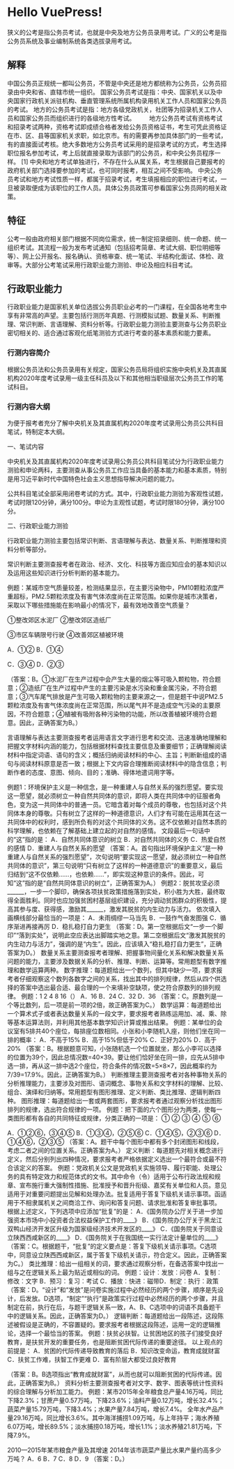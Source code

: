 # Hello VuePress!


狭义的公考是指公务员考试，也就是中央及地方公务员录用考试。广义的公考是指公务员系统及事业编制系统各类选拔录用考试。
## 解释

中国公务员正规统一都叫公务员，不管是中央还是地方都统称为公务员，公务员招录由中央和省、直辖市统一组织。
国家公务员考试是指：中央、国家机关以及中央国家行政机关派驻机构、垂直管理系统所属机构录用机关工作人员和国家公务员的考试。
地方的公务员考试是指：地方各级党政机关，社团等为招录机关工作人员和国家公务员而组织进行的各级地方性考试。
　　地方公务员考试有资格考试和招录考试两种，资格考试即成绩合格者发给公务员资格证书，考生可凭此资格证在市、区、县等国家机关求职，如北京市。有的需要再参加具体部门的一些考试，有的直接面试考核。绝大多数地方公务员考试采用的是招录考试的方式，考生选择职位报名参加考试，考上后就直接录取为该部门的公务员，和中央公务员程序一样。 [1] 
中央和地方考试单独进行，不存在什么从属关系，考生根据自己要报考的政府机关部门选择要参加的考试，也可同时报考，相互之间不受影响。
中央公务员考试和地方考试性质一样，都属于招录考试，考生填报相应的职位进行考试，一旦被录取便成为该职位的工作人员。具体公务员政策可参看国家公务员网的相关政策。

## 特征
公考一般由政府相关部门根据不同岗位需求，统一制定招录细则、统一命题、统一组织考试。其流程一般为发布考试通知（包括招考简章、考试大纲、职位明细等等）、网上公开报名、报名确认、资格审查、统一笔试、半结构化面试、体检、政审等。大部分公考笔试采用行政职业能力测验、申论及相应科目考试。

## 行政职业能力

行政职业能力是国家机关单位选拔公务员职业必考的一门课程，在全国各地考生中享有非常高的声望。主要包括行测历年真题、行测模拟试题、数量关系、判断推理、常识判断、言语理解、资料分析等。行政职业能力测验主要测查与公务员职业密切相关的、适合通过客观化纸笔测验方式进行考查的基本素质和能力要素。

### 行测内容简介

根据公务员法和公务员录用有关规定，国家公务员局将组织实施中央机关及其直属机构2020年度考试录用一级主任科员及以下和其他相当职级层次公务员工作的笔试科目。

### 行测内容大纲

为便于报考者充分了解中央机关及其直属机构2020年度考试录用公务员公共科目笔试，特制定本大纲。

一、笔试内容

中央机关及其直属机构2020年度考试录用公务员公共科目笔试分为行政职业能力测验和申论两科，主要测查从事公务员工作应当具备的基本能力和基本素质，特别是用习近平新时代中国特色社会主义思想指导解决问题的能力。

公共科目笔试全部采用闭卷考试的方式。其中，行政职业能力测验为客观性试题，考试时限120分钟，满分100分。申论为主观性试题，考试时限180分钟，满分100分。

二、行政职业能力测验

行政职业能力测验主要包括常识判断、言语理解与表达、数量关系、判断推理和资料分析等部分。

常识判断主要测查报考者在政治、经济、文化、科技等方面应知应会的基本知识以及运用这些知识进行分析判断的基本能力。

例题：某城市空气质量较差，检测结果显示，在主要污染物中，PM10颗粒浓度严重超标，PM2.5颗粒浓度及有害气体浓度尚在正常范围。如果你是城市决策者，采取以下哪些措施能在影响最小的情况下，最有效地改善空气质量？

①整改郊区水泥厂  ②整改郊区造纸厂

③市区车辆限号行驶  ④改善郊区植被环境

A．①②           B．①④

C．③④           D．②③

（答案：B。①水泥厂在生产过程中会产生大量的烟尘等可吸入颗粒物，符合题意；②造纸厂在生产过程中产生的主要污染是水污染和重金属污染，不符合题意；③汽车尾气排放是产生可吸入颗粒物的主要来源之一，但是题干中说PM2.5颗粒浓度及有害气体浓度尚在正常范围，所以尾气并不是造成空气污染的主要原因，不符合题意；④植被有吸附各种污染物的功能，所以改善植被环境符合题意。因此，正确答案为B。）

言语理解与表达主要测查报考者运用语言文字进行思考和交流、迅速准确地理解和把握文字材料内涵的能力，包括根据材料查找主要信息及重要细节；正确理解阅读材料中指定词语、语句的含义；概括归纳阅读材料的中心、主旨；判断新组成的语句与阅读材料原意是否一致；根据上下文内容合理推断阅读材料中的隐含信息；判断作者的态度、意图、倾向、目的；准确、得体地遣词用字等。

例题1：环境保护主义是一种信念，是一种重建人与自然关系的强烈愿望。要实现这一愿望，就必须树立一种自然共同体的意识，即将人类在共同体中的征服者角色，变为这一共同体中的普通一员。它暗含着对每个成员的尊敬，也包括对这个共同体本身的尊敬。只有树立了这样的一种道德意识，人们才有可能在运用其在这一共同体中的权利时，感到所负有的对这个共同体的义务。这不仅依赖对自然本质的科学理解，也依赖在了解基础上建立起的对自然的感情。
文段最后一句话中的“这”指的是：
A．自然共同体意识的树立
B．对自然共同体的义务
C．热爱自然的感情
D．重建人与自然关系的愿望
（答案：A。首句指出环境保护主义“是一种重建人与自然关系的强烈愿望”，次句说明“要实现这一愿望，就必须树立一种自然共同体的意识”，第三句说明“只有树立了这样的一种道德意识”的重要意义，最后归结到“这不仅依赖……，也依赖……”，即实现这种意识的条件。因此，可知“这”指的是“自然共同体意识的树立”，正确答案为A。）
例题2：脱贫攻坚必须______，一步一个脚印，确保各项扶贫政策措施落到实处，积小胜为大胜，最终取得全面胜利。同时也应加强贫困村基层组织建设，充分调动贫困群众的积极性，提高其参与度、获得感，激励其______，激发其脱贫的内生动力与活力。
依次填入画横线部分最恰当的一项是：
A．未雨绸缪一马当先 B．一鼓作气奋发图强
C．循序渐进再接再厉 D．稳扎稳打自力更生
（答案：D。第一空根据后文“一步一个脚印”“落到实处”，说明此空应表达出脚踏实地之意。第二空根据后文“激发其脱贫的内生动力与活力”，强调的是“内生”。因此，应该填入“稳扎稳打自力更生”，正确答案为D。）
数量关系主要测查报考者理解、把握事物间量化关系和解决数量关系问题的能力，主要涉及数据关系的分析、推理、判断、运算等。常用题型有数字推理和数学运算两种。
数字推理：每道题给出一个数列，但其中缺少一项，要求报考者仔细观察这个数列各数字之间的关系，找出其中的排列规律，然后从四个供选择的答案中选出最合适、最合理的一个来填补空缺项，使之符合原数列的排列规律。
例题：1 2 4 8 16（）
A．16 B．24 C．32 D．36
（答案：C。原数列是一个等比数列，后一项是前一项的2倍，故正确答案为C。）
数学运算：每道题给出一个算术式子或者表达数量关系的一段文字，要求报考者熟练运用加、减、乘、除等基本运算法则，并利用其他基本数学知识计算或推出结果。
例题：某单位的会议室有5排共40个座位，每排座位数相同。小张和小李随机入座，则他们坐在同一排的概率：
A．不高于15% B．高于15%但低于20%
C．正好为20% D．高于20%
（答案：B。根据题意可知，小张随机选一个位置就坐，那么小李可以选择的位置为39个，因此总情况数=40×39。要让他们恰好坐在同一排，应先从5排中选一排，再从这一排中选2个座位，符合条件的情况数=5×8×7，因此概率约为7/39=17.9%。因此，正确答案为B。）
判断推理主要测查报考者对各种事物关系的分析推理能力，主要涉及对图形、语词概念、事物关系和文字材料的理解、比较、组合、演绎和归纳等。常用题型有图形推理、定义判断、类比推理、逻辑判断四种。
图形推理：每道题给出一套或两套图形，要求报考者通过观察分析找出图形排列的规律，选出符合规律的一项。
例题：把下面的六个图形分为两类，使每一类图形都有各自的共同特征或规律，分类正确的一项是：
① ② ③ ④ ⑤ ⑥

A．①②⑥，③④⑤ B．①③④，②⑤⑥
C．①④⑤，②③⑥ D．①④⑥，②③⑤
（答案：A。题干中每个图形中都有多个封闭图形和线段，考虑二者之间的位置关系。正确答案为A。）
定义判断：每道题先对相关概念进行定义，然后分别列出四种情况，要求报考者严格依据定义选出一个最符合或最不符合该定义的答案。
例题：党政机关公文是党政机关实施领导、履行职能、处理公务的具有特定效力和规范体式的文书。其中命令（令）适用于公布行政法规和规章、宣布施行重大强制性措施、批准授予和晋升衔级、嘉奖有关单位和人员。意见适用于对重要问题提出见解和处理办法。批复适用于答复下级机关请示事项。函适用于不相隶属机关之间商洽工作、询问和答复问题、请求批准和答复审批事项。
根据上述定义，下列选项中应添加“批复”的是：
A．《国务院办公厅关于进一步加强资本市场中小投资者合法权益保护工作的____》
B．《国务院办公厅关于黑龙江双鸭山经济开发区升级为国家级经济技术开发区的____》
C．《国务院关于同意设立陕西西咸新区的____》
D．《国务院关于在我国统一实行法定计量单位的____》
（答案：C。根据题干，“批复”的定义要点是：答复下级机关请示事项。C选项中，同意设立陕西西咸新区，属于答复下级机关请示，符合定义。因此，正确答案为C。）
类比推理：给出一组相关的词，要求通过观察分析，在备选答案中找出一组与之在逻辑关系上最为贴近或相似的词。
例题：设计︰发放︰问卷
A．复制︰修改︰文字 B．预习︰复习︰考试
C．播放︰快进︰磁带D．制定︰执行︰政策
（答案：D。“设计”和“发放”是问卷实施过程中必然经历的两个步骤，顺序是先设计，后发放。D选项，“制定”“执行”是政策实行过程中必然经历的两个步骤，并且制定在前，执行在后，与题干逻辑关系一致，A、B、C选项中的词语不具备题干中的逻辑关系。因此，正确答案为D。）
逻辑判断：每道题给出一段陈述，这段陈述被假设是正确的，不容置疑的。要求报考者根据这段陈述，运用一定的逻辑推论，选择一个最恰当的答案。
例题：扶贫必扶智。让贫困地区的孩子们接受良好教育，是扶贫开发的重要任务，也是阻断贫困代际传递的重要途径。
以上观点的前提是：
A．贫困的代际传递导致教育的落后
B．知识改变命运，教育成就财富
C．扶贫工作难，扶智工作更难
D．富有阶层大都受过良好教育

（答案：B。B选项指出“教育成就财富”，从而也就可以阻断贫困的代际传递。因此，正确答案为B。）
资料分析主要测查报考者对文字、数字、图表等统计性资料的综合理解与分析加工能力。
例题：某市2015年全年粮食总产量4.16万吨，同比下降2.3%；甘蔗产量0.57万吨，下降23.6%；油料产量0.12万吨，增长32.4%；蔬菜产量15.79万吨，下降3.4%；水果产量7.84万吨，增长7.4%。
全年水产品产量29.16万吨，同比增长3.6%。其中海洋捕捞1.09万吨，与上年持平；海水养殖6.07万吨，增长89.5%；淡水捕捞0.18万吨，增长1.1%；淡水养殖21.81万吨，下降7.9%。


2010—2015年某市粮食产量及其增速
2014年该市蔬菜产量比水果产量约高多少万吨？
A．6 B．7
C．8 D．9
（答案：D。）
